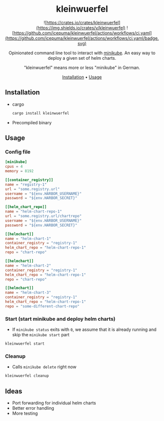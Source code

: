 <div align="center">

# kleinwuerfel

![https://crates.io/crates/kleinwuerfel](https://img.shields.io/crates/v/kleinwuerfel)
![https://github.com/icepuma/kleinwuerfel/actions/workflows/ci.yaml](https://github.com/icepuma/kleinwuerfel/actions/workflows/ci.yaml/badge.svg)

Opinionated command line tool to interact with [minikube](https://github.com/kubernetes/minikube). An easy way to deploy a given set of helm charts.

"kleinwuerfel" means more or less "minikube" in German.

[Installation](#installation) •
[Usage](#usage)

</div>

## Installation
* cargo
  ```bash
  cargo install kleinwuerfel
  ```
* Precompiled binary

## Usage

### Config file
```toml
[minikube]
cpus = 4
memory = 8192

[[container_registry]]
name = "registry-1"
url = "some.registry.url"
username = "${env.HARBOR_USERNAME}"
password = "${env.HARBOR_SECRET}"

[[helm_chart_repo]]
name = "helm-chart-repo-1"
url = "some.registry.url/chartrepo"
username = "${env.HARBOR_USERNAME}"
password = "${env.HARBOR_SECRET}"

[[helmchart]]
name = "helm-chart-1"
container_registry = "registry-1"
helm_chart_repo = "helm-chart-repo-1"
repo = "chart-repo"

[[helmchart]]
name = "helm-chart-2"
container_registry = "registry-1"
helm_chart_repo = "helm-chart-repo-1"
repo = "chart-repo"

[[helmchart]]
name = "helm-chart-3"
container_registry = "registry-1"
helm_chart_repo = "helm-chart-repo-1"
repo = "some-different-chart-repo"
```

### Start (start minikube and deploy helm charts)
* If `minikube status` exits with `0`, we assume that it is already running and skip the `minikube start` part

```bash
kleinwuerfel start
```

### Cleanup
* Calls `minikube delete` right now

```bash
kleinwuerfel cleanup
```

## Ideas
* Port forwarding for individual helm charts
* Better error handling
* More testing
